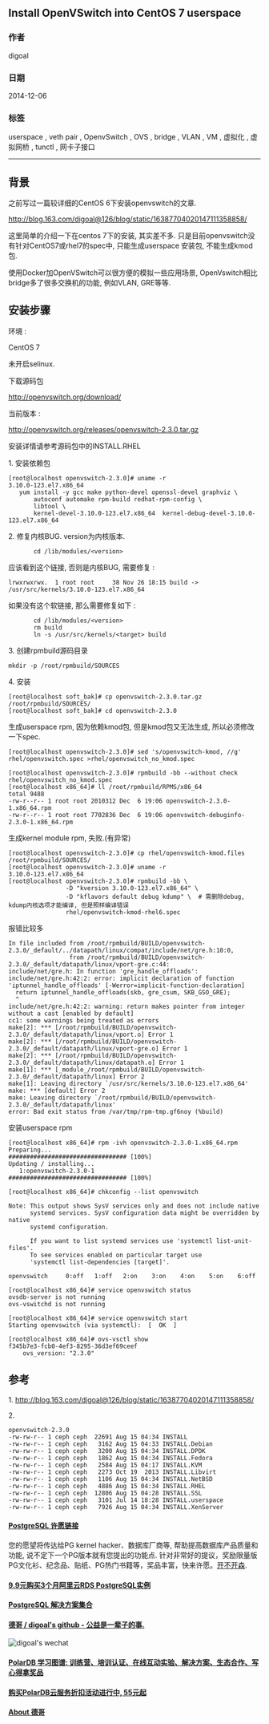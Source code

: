 ## Install OpenVSwitch into CentOS 7 userspace     
                          
### 作者                         
digoal                          
                          
### 日期                         
2014-12-06                                
                          
### 标签                        
userspace , veth pair , OpenvSwitch , OVS , bridge , VLAN , VM , 虚拟化 , 虚拟网桥 , tunctl , 网卡子接口                                               
                          
----                        
                          
## 背景      
之前写过一篇较详细的CentOS 6下安装openvswitch的文章.    
    
http://blog.163.com/digoal@126/blog/static/16387704020147111358858/    
    
这里简单的介绍一下在centos 7下的安装, 其实差不多. 只是目前openvswitch没有针对CentOS7或rhel7的spec中, 只能生成userspace 安装包, 不能生成kmod包.    
    
使用Docker加OpenVSwitch可以很方便的模拟一些应用场景, OpenVswitch相比bridge多了很多交换机的功能, 例如VLAN, GRE等等.    
    
## 安装步骤  
环境 :   
  
CentOS 7  
  
未开启selinux.  
   
下载源码包  
  
http://openvswitch.org/download/  
  
当前版本 :   
  
http://openvswitch.org/releases/openvswitch-2.3.0.tar.gz  
  
安装详情请参考源码包中的INSTALL.RHEL  
  
1\. 安装依赖包  
  
```
[root@localhost openvswitch-2.3.0]# uname -r  
3.10.0-123.el7.x86_64  
   yum install -y gcc make python-devel openssl-devel graphviz \  
       autoconf automake rpm-build redhat-rpm-config \  
       libtool \  
       kernel-devel-3.10.0-123.el7.x86_64  kernel-debug-devel-3.10.0-123.el7.x86_64   
```
  
2\.  修复内核BUG. version为内核版本.  
```
       cd /lib/modules/<version>  
```
  
应该看到这个链接, 否则是内核BUG, 需要修复 :   
  
```
lrwxrwxrwx.  1 root root     38 Nov 26 18:15 build -> /usr/src/kernels/3.10.0-123.el7.x86_64  
```
  
如果没有这个软链接, 那么需要修复如下 :   
  
```
       cd /lib/modules/<version>  
       rm build  
       ln -s /usr/src/kernels/<target> build  
```
  
3\.  创建rpmbuild源码目录  
  
```
mkdir -p /root/rpmbuild/SOURCES  
```
  
4\. 安装  
  
```
[root@localhost soft_bak]# cp openvswitch-2.3.0.tar.gz /root/rpmbuild/SOURCES/  
[root@localhost soft_bak]# cd openvswitch-2.3.0  
```
  
生成userspace rpm, 因为依赖kmod包, 但是kmod包又无法生成, 所以必须修改一下spec.  
  
```
[root@localhost openvswitch-2.3.0]# sed 's/openvswitch-kmod, //g' rhel/openvswitch.spec >rhel/openvswitch_no_kmod.spec  
  
[root@localhost openvswitch-2.3.0]# rpmbuild -bb --without check rhel/openvswitch_no_kmod.spec  
[root@localhost x86_64]# ll /root/rpmbuild/RPMS/x86_64  
total 9488  
-rw-r--r-- 1 root root 2010312 Dec  6 19:06 openvswitch-2.3.0-1.x86_64.rpm  
-rw-r--r-- 1 root root 7702836 Dec  6 19:06 openvswitch-debuginfo-2.3.0-1.x86_64.rpm  
```
  
生成kernel module rpm, 失败.(有异常)  
  
```
[root@localhost openvswitch-2.3.0]# cp rhel/openvswitch-kmod.files /root/rpmbuild/SOURCES/  
[root@localhost openvswitch-2.3.0]# uname -r  
3.10.0-123.el7.x86_64  
[root@localhost openvswitch-2.3.0]# rpmbuild -bb \  
                -D "kversion 3.10.0-123.el7.x86_64" \  
                -D "kflavors default debug kdump" \  # 需删除debug, kdump内核选项才能编译, 但是照样编译错误  
                rhel/openvswitch-kmod-rhel6.spec  
```
  
报错比较多  
  
```
In file included from /root/rpmbuild/BUILD/openvswitch-2.3.0/_default/../datapath/linux/compat/include/net/gre.h:10:0,  
                 from /root/rpmbuild/BUILD/openvswitch-2.3.0/_default/datapath/linux/vport-gre.c:44:  
include/net/gre.h: In function 'gre_handle_offloads':  
include/net/gre.h:42:2: error: implicit declaration of function 'iptunnel_handle_offloads' [-Werror=implicit-function-declaration]  
  return iptunnel_handle_offloads(skb, gre_csum, SKB_GSO_GRE);  
  ^  
include/net/gre.h:42:2: warning: return makes pointer from integer without a cast [enabled by default]  
cc1: some warnings being treated as errors  
make[2]: *** [/root/rpmbuild/BUILD/openvswitch-2.3.0/_default/datapath/linux/vport.o] Error 1  
make[2]: *** [/root/rpmbuild/BUILD/openvswitch-2.3.0/_default/datapath/linux/vport-gre.o] Error 1  
make[2]: *** [/root/rpmbuild/BUILD/openvswitch-2.3.0/_default/datapath/linux/datapath.o] Error 1  
make[1]: *** [_module_/root/rpmbuild/BUILD/openvswitch-2.3.0/_default/datapath/linux] Error 2  
make[1]: Leaving directory `/usr/src/kernels/3.10.0-123.el7.x86_64'  
make: *** [default] Error 2  
make: Leaving directory `/root/rpmbuild/BUILD/openvswitch-2.3.0/_default/datapath/linux'  
error: Bad exit status from /var/tmp/rpm-tmp.gf6noy (%build)  
```
  
安装userspace  rpm  
  
```
[root@localhost x86_64]# rpm -ivh openvswitch-2.3.0-1.x86_64.rpm   
Preparing...                          ################################# [100%]  
Updating / installing...  
   1:openvswitch-2.3.0-1              ################################# [100%]  
  
[root@localhost x86_64]# chkconfig --list openvswitch   
  
Note: This output shows SysV services only and does not include native  
      systemd services. SysV configuration data might be overridden by native  
      systemd configuration.  
  
      If you want to list systemd services use 'systemctl list-unit-files'.  
      To see services enabled on particular target use  
      'systemctl list-dependencies [target]'.  
  
openvswitch     0:off   1:off   2:on    3:on    4:on    5:on    6:off  
  
[root@localhost x86_64]# service openvswitch status  
ovsdb-server is not running  
ovs-vswitchd is not running  
  
[root@localhost x86_64]# service openvswitch start  
Starting openvswitch (via systemctl):  [  OK  ]  
  
[root@localhost x86_64]# ovs-vsctl show  
f345b7e3-fcb0-4ef3-8295-36d3ef69ceef  
    ovs_version: "2.3.0"  
```  
  
## 参考  
1\. http://blog.163.com/digoal@126/blog/static/16387704020147111358858/  
  
2\.   
```
openvswitch-2.3.0  
-rw-rw-r-- 1 ceph ceph  22691 Aug 15 04:34 INSTALL  
-rw-rw-r-- 1 ceph ceph   3162 Aug 15 04:33 INSTALL.Debian  
-rw-rw-r-- 1 ceph ceph   3200 Aug 15 04:34 INSTALL.DPDK  
-rw-rw-r-- 1 ceph ceph   1862 Aug 15 04:34 INSTALL.Fedora  
-rw-rw-r-- 1 ceph ceph   2584 Aug 15 04:17 INSTALL.KVM  
-rw-rw-r-- 1 ceph ceph   2273 Oct 19  2013 INSTALL.Libvirt  
-rw-rw-r-- 1 ceph ceph   1106 Aug 15 04:34 INSTALL.NetBSD  
-rw-rw-r-- 1 ceph ceph   4886 Aug 15 04:34 INSTALL.RHEL  
-rw-rw-r-- 1 ceph ceph  12806 Aug 15 04:28 INSTALL.SSL  
-rw-rw-r-- 1 ceph ceph   3101 Jul 14 18:28 INSTALL.userspace  
-rw-rw-r-- 1 ceph ceph   7926 Aug 15 04:34 INSTALL.XenServer  
```
       
                  

  
  
  
  
  
  
  
  
  
  
  
  
  
  
  
  
  
  
  
  
  
  
  
  
  
  
  
  
  
  
  
  
  
  
  
  
  
  
  
  
  
  
  
  
  
  
  
  
  
  
  
  
  
  
  
  
  
  
  
  
  
  
  
  
  
  
  
  
  
  
  
  
  
#### [PostgreSQL 许愿链接](https://github.com/digoal/blog/issues/76 "269ac3d1c492e938c0191101c7238216")
您的愿望将传达给PG kernel hacker、数据库厂商等, 帮助提高数据库产品质量和功能, 说不定下一个PG版本就有您提出的功能点. 针对非常好的提议，奖励限量版PG文化衫、纪念品、贴纸、PG热门书籍等，奖品丰富，快来许愿。[开不开森](https://github.com/digoal/blog/issues/76 "269ac3d1c492e938c0191101c7238216").  
  
  
#### [9.9元购买3个月阿里云RDS PostgreSQL实例](https://www.aliyun.com/database/postgresqlactivity "57258f76c37864c6e6d23383d05714ea")
  
  
#### [PostgreSQL 解决方案集合](https://yq.aliyun.com/topic/118 "40cff096e9ed7122c512b35d8561d9c8")
  
  
#### [德哥 / digoal's github - 公益是一辈子的事.](https://github.com/digoal/blog/blob/master/README.md "22709685feb7cab07d30f30387f0a9ae")
  
  
![digoal's wechat](../pic/digoal_weixin.jpg "f7ad92eeba24523fd47a6e1a0e691b59")
  
  
#### [PolarDB 学习图谱: 训练营、培训认证、在线互动实验、解决方案、生态合作、写心得拿奖品](https://www.aliyun.com/database/openpolardb/activity "8642f60e04ed0c814bf9cb9677976bd4")
  
  
#### [购买PolarDB云服务折扣活动进行中, 55元起](https://www.aliyun.com/activity/new/polardb-yunparter?userCode=bsb3t4al "e0495c413bedacabb75ff1e880be465a")
  
  
#### [About 德哥](https://github.com/digoal/blog/blob/master/me/readme.md "a37735981e7704886ffd590565582dd0")
  
